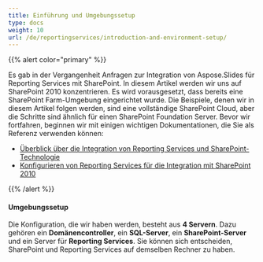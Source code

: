```yaml
---  
title: Einführung und Umgebungssetup  
type: docs  
weight: 10  
url: /de/reportingservices/introduction-and-environment-setup/  
---  
```

  
{{% alert color="primary" %}}  
  
Es gab in der Vergangenheit Anfragen zur Integration von Aspose.Slides für Reporting Services mit SharePoint. In diesem Artikel werden wir uns auf SharePoint 2010 konzentrieren. Es wird vorausgesetzt, dass bereits eine SharePoint Farm-Umgebung eingerichtet wurde. Die Beispiele, denen wir in diesem Artikel folgen werden, sind eine vollständige SharePoint Cloud, aber die Schritte sind ähnlich für einen SharePoint Foundation Server. Bevor wir fortfahren, beginnen wir mit einigen wichtigen Dokumentationen, die Sie als Referenz verwenden können:  
  
- [Überblick über die Integration von Reporting Services und SharePoint-Technologie](https://docs.microsoft.com/en-us/previous-versions/sql/sql-server-2008-r2/bb326358(v=sql.105))  
- [Konfigurieren von Reporting Services für die Integration mit SharePoint 2010](https://docs.microsoft.com/en-us/previous-versions/sql/)  
  
{{% /alert %}}  
#### **Umgebungssetup**  
Die Konfiguration, die wir haben werden, besteht aus **4 Servern**. Dazu gehören ein **Domänencontroller**, ein **SQL-Server**, ein **SharePoint-Server** und ein Server für **Reporting Services**. Sie können sich entscheiden, SharePoint und Reporting Services auf demselben Rechner zu haben.  